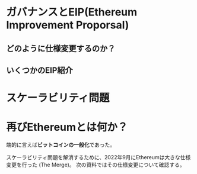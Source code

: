 # ガバナンスとEIP(Ethereum Improvement Proporsal)

## どのように仕様変更するのか？
## いくつかのEIP紹介

# スケーラビリティ問題

# 再びEthereumとは何か？

端的に言えば**ビットコインの一般化**であった。

スケーラビリティ問題を解消するために、2022年9月にEthereumは大きな仕様変更を行った (The Merge)。
次の資料ではその仕様変更について確認する。

